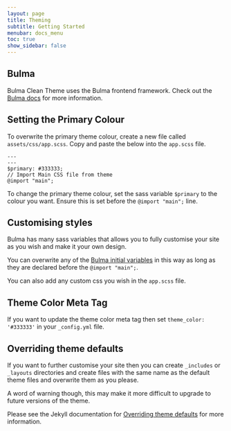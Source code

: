```yaml
---
layout: page
title: Theming
subtitle: Getting Started
menubar: docs_menu
toc: true
show_sidebar: false
---
```


## Bulma

Bulma Clean Theme uses the Bulma frontend framework. Check out the [Bulma docs](https://bulma.io/documentation/) for more information.

## Setting the Primary Colour

To overwrite the primary theme colour, create a new file called `assets/css/app.scss`. Copy and paste the below into the `app.scss` file.

```
---
---
$primary: #333333;
// Import Main CSS file from theme
@import "main";
```

To change the primary theme colour, set the sass variable `$primary` to the colour you want. Ensure this is set before the `@import "main";` line.

## Customising styles

Bulma has many sass variables that allows you to fully customise your site as you wish and make it your own design.

You can overwrite any of the [Bulma initial variables](http://versions.bulma.io/0.7.0/documentation/overview/variables/) in this way as long as they are declared before the `@import "main";`.

You can also add any custom css you wish in the `app.scss` file.

## Theme Color Meta Tag

If you want to update the theme color meta tag then set `theme_color: '#333333'` in your `_config.yml` file. 

## Overriding theme defaults

If you want to further customise your site then you can create `_includes` or `_layouts` directories and create files with the same name as the default theme files and overwrite them as you please. 

A word of warning though, this may make it more difficult to upgrade to future versions of the theme. 

Please see the Jekyll documentation for [Overriding theme defaults](https://jekyllrb.com/docs/themes/#overriding-theme-defaults) for more information.
